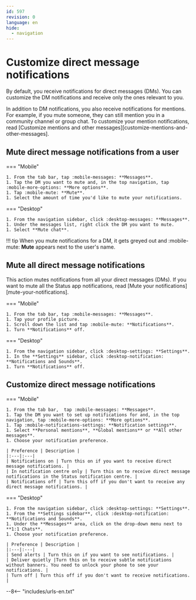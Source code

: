 ```yaml
---
id: 597
revision: 0
language: en
hide:
  - navigation
---
```


# Customize direct message notifications

By default, you receive notifications for direct messages (DMs). You can customize the DM notifications and receive only the ones relevant to you.

In addition to DM notifications, you also receive notifications for mentions. For example, if you mute someone, they can still mention you in a community channel or group chat. To customize your mention notifications, read [Customize mentions and other messages][customize-mentions-and-other-messages].

## Mute direct message notifications from a user

=== "Mobile"

    1. From the tab bar, tap :mobile-messages: **Messages**.
    1. Tap the DM you want to mute and, in the top navigation, tap :mobile-more-options: **More options**.
    1. Tap :mobile-mute: **Mute**.
    1. Select the amount of time you'd like to mute your notifications.

=== "Desktop"  

    1. From the navigation sidebar, click :desktop-messages: **Messages**.
    1. Under the messages list, right click the DM you want to mute.
    1. Select **Mute chat**.

!!! tip
	When you mute notifications for a DM, it gets greyed out and :mobile-mute: **Mute** appears next to the user's name.

## Mute all direct message notifications

This action mutes notifications from all your direct messages (DMs). If you want to mute all the Status app notifications, read [Mute your notifications][mute-your-notifications].

=== "Mobile"

    1. From the tab bar, tap :mobile-messages: **Messages**.
    1. Tap your profile picture.
    1. Scroll down the list and tap :mobile-mute: **Notifications**.
    1. Turn **Notifications** off.

=== "Desktop"

    1. From the navigation sidebar, click :desktop-settings: **Settings**. 
    1. In the **Settings** sidebar, click :desktop-notification: **Notifications and Sounds**.
    1. Turn **Notifications** off.

## Customize direct message notifications

=== "Mobile"

    1. From the tab bar,  tap :mobile-messages: **Messages**.
    1. Tap the DM you want to set up notifications for and, in the top navigation, tap :mobile-more-options: **More options**.
    1. Tap :mobile-notifications-settings: **Notification settings**.
    1. Select **Personal mentions**, **Global mentions** or **All other messages**.
    1. Choose your notification preference.

    | Preference | Description |
    |:---|:---|
    | Notifications on | Turn this on if you want to receive direct message notifications. |
    | In notification centre only | Turn this on to receive direct message notifications in the Status notification centre. |
    | Notifications off | Turn this off if you don't want to receive any direct message notifications. |

=== "Desktop"  

    1. From the navigation sidebar, click :desktop-settings: **Settings**.
    1. From the **Settings sidebar**, click :desktop-notification: **Notifications and Sounds**.
    1. Under the **Messages** area, click on the drop-down menu next to **1:1 Chats**.
    1. Choose your notification preference.                   
    
    | Preference | Description |
    |:---|:---|
    | Send alerts | Turn this on if you want to see notifications. |
    | Deliver quietly |Turn this on to receive subtle notifications without banners. You need to unlock your phone to see your notifications. |
    | Turn off | Turn this off if you don't want to receive notifications. |
    
--8<-- "includes/urls-en.txt"
